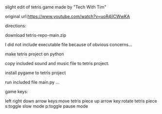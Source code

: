 slight edit of tetris game made by "Tech With Tim"

original url:https://www.youtube.com/watch?v=uoR4ilCWwKA

directions:

download tetris-repo-main.zip

I did not include executable file because of obvious concerns...

make tetris project on python

copy included sound and music file to tetris project.

install pygame to tetris project

run included file main.py ...

game keys:

left right down arrow keys:move tetris piece
up arrow key:rotate tetris piece
s:toggle slow mode
p:toggle pause mode
